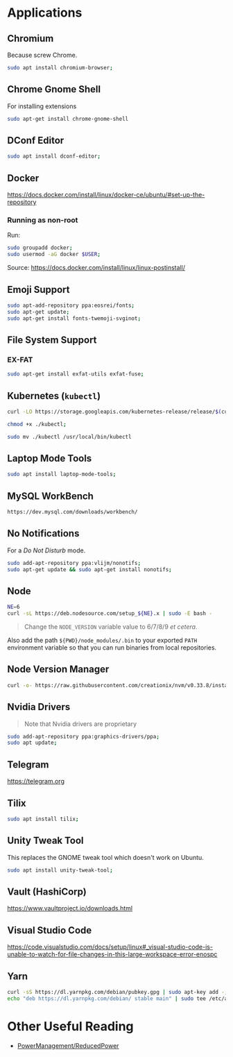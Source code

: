 # Applications
## Chromium
Because screw Chrome.

```bash
sudo apt install chromium-browser;
```

## Chrome Gnome Shell
For installing extensions

```bash
sudo apt-get install chrome-gnome-shell
```

## DConf Editor
```bash
sudo apt install dconf-editor;
```

## Docker
https://docs.docker.com/install/linux/docker-ce/ubuntu/#set-up-the-repository

### Running as non-root
Run:

```bash
sudo groupadd docker;
sudo usermod -aG docker $USER;
```

Source: https://docs.docker.com/install/linux/linux-postinstall/

## Emoji Support

```bash
sudo apt-add-repository ppa:eosrei/fonts;
sudo apt-get update;
sudo apt-get install fonts-twemoji-svginot;
```

## File System Support

### EX-FAT

```bash
sudo apt-get install exfat-utils exfat-fuse;
```

## Kubernetes (`kubectl`)
```bash
curl -LO https://storage.googleapis.com/kubernetes-release/release/$(curl -s https://storage.googleapis.com/kubernetes-release/release/stable.txt)/bin/linux/amd64/kubectl;

chmod +x ./kubectl;

sudo mv ./kubectl /usr/local/bin/kubectl
```

## Laptop Mode Tools
```bash
sudo apt install laptop-mode-tools;
```

## MySQL WorkBench
```bash
https://dev.mysql.com/downloads/workbench/
```

## No Notifications
For a *Do Not Disturb* mode.

```bash
sudo add-apt-repository ppa:vlijm/nonotifs;
sudo apt-get update && sudo apt-get install nonotifs;
```

## Node
```bash
NE=6
curl -sL https://deb.nodesource.com/setup_${NE}.x | sudo -E bash -
```
> Change the `NODE_VERSION` variable value to 6/7/8/9 *et cetera*.

Also add the path `${PWD}/node_modules/.bin` to your exported `PATH` environment variable so that you can run binaries from local repositories.

## Node Version Manager
```bash
curl -o- https://raw.githubusercontent.com/creationix/nvm/v0.33.8/install.sh | bash
```

## Nvidia Drivers
> Note that Nvidia drivers are proprietary

```bash
sudo add-apt-repository ppa:graphics-drivers/ppa;
sudo apt update;
```

## Telegram
https://telegram.org

## Tilix
```bash
sudo apt install tilix;
```

## Unity Tweak Tool
This replaces the GNOME tweak tool which doesn't work on Ubuntu.

```bash
sudo apt install unity-tweak-tool;
```

## Vault (HashiCorp)
https://www.vaultproject.io/downloads.html

## Visual Studio Code
https://code.visualstudio.com/docs/setup/linux#_visual-studio-code-is-unable-to-watch-for-file-changes-in-this-large-workspace-error-enospc

## Yarn
```bash
curl -sS https://dl.yarnpkg.com/debian/pubkey.gpg | sudo apt-key add -;
echo "deb https://dl.yarnpkg.com/debian/ stable main" | sudo tee /etc/apt/sources.list.d/yarn.list;
```

# Other Useful Reading
- [PowerManagement/ReducedPower](https://help.ubuntu.com/community/PowerManagement/ReducedPower)
